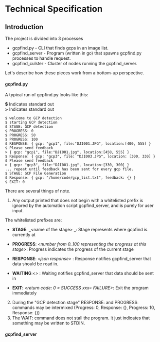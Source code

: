 # Technical Specification

## Introduction

The project is divided into 3 processes

* gcpfind.py - CLI that finds gcps in an image list.
* gcpfind\_server - Program \(written in go\) that spawns gcpfind.py processes to handle request. 
* gcpfind\_culster - Cluster of nodes running the gcpfind\_server. 

Let's describe how these pieces work from a bottom-up perspective.

#### gcpfind.py

A typical run of gcpfind.py looks like this:

**$** Indicates standard out  
**&gt;** Indicates standard out

```
$ welcome to GCP detection
$ starting GCP detection
$ STAGE: GCP detection
$ PROGRESS: 0
$ PROGRESS: 50
$ PROGRESS: 100
$ RESPONSE: { gcp: "gcp1", file:"DJI001.JPG", location:[400, 555] }
$ Please send feedback
> { gcp: "gcp1", file:"DJI001.jpg", location:[450, 555] }
$ Response: { gcp: "gcp3", file: "DJI003.JPG", location: [300, 330] }
$ Please send feedback
> { gcp: "gcp3", file:"DJI001.jpg", location:[330, 300] }
... repeat until feedback has been sent for every gcp file. 
$ STAGE: GCP File Generation
$ Response: { gcp: "/home/code/gcp_list.txt", feedback: {} }
$ EXIT: 0
```

There are several things of note.  
1. Any output printed that does not begin with a whitelisted prefix is ignored by the automation script gcpfind\_server, and is purely for user input.

The whitelisted prefixes are:

 - **STAGE**: _&lt;name of the stage&gt; _: Stage represents where gcpfind is currently at

 - **PROGRESS**: _&lt;number from 0..100 representing the progress at this stage&gt;_: Progress indicates the progress of the current stage
 - **RESPONSE**: _&lt;json response&gt;_ : Response notifies gcpfind\_server that data should be read in.
 - **WAITING**:_&lt;&gt;_ : Waiting notifies gcpfind\_server that data should be sent in
 - **EXIT**: _&lt;return code: 0 = SUCCESS xxx= FAILURE&gt;_: Exit the program immediately

2. During the "GCP detection stage" RESPONSE: and PROGRESS: commands may be intermixed \(Progress: 0, Response: {}, Progress: 10, Response: {}\)
3. The WAIT: command does not stall the program. It just indicates that something may be written to STDIN. 

#### gcpfind\_server



